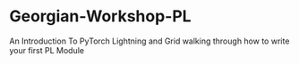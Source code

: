 # Georgian-Workshop-PL
An Introduction To PyTorch Lightning and Grid walking through how to write your first PL Module 
